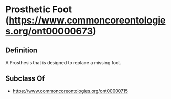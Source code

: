 # Prosthetic Foot (https://www.commoncoreontologies.org/ont00000673)

## Definition
A Prosthesis that is designed to replace a missing foot.

## Subclass Of
- https://www.commoncoreontologies.org/ont00000715

